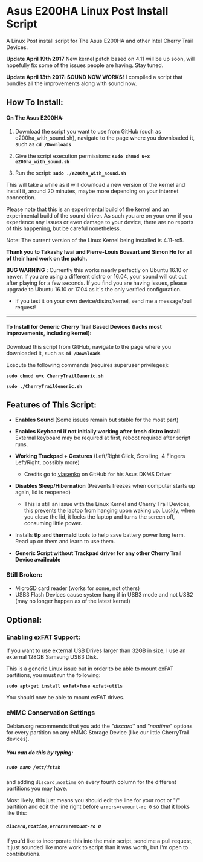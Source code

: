 # Asus E200HA Linux Post Install Script
A Linux Post install script for The Asus E200HA and other Intel Cherry Trail Devices.

**Update April 19th 2017** New kernel patch based on 4.11 will be up soon, will hopefully fix some of the issues people are having. Stay tuned. 

**Update  April 13th 2017: SOUND NOW WORKS!** I compiled a script that bundles all the improvements along with sound now. 

## How To Install:

#### On The Asus E200HA:


1. Download the script you want to use from GitHub (such as e200ha_with_sound.sh),  navigate to the page where you downloaded it, such as **```cd /Downloads```**

2. Give the script execution permissions: **```sudo chmod u+x e200ha_with_sound.sh```**

3. Run the script: **```sudo ./e200ha_with_sound.sh```**

This will take a while as it will download a new version of the kernel and install it, around 20 minutes, maybe more depending on your internet connection.

Please note that this is an experimental build of the kernel and an experimental build of the sound driver. As such you are on your own if you experience any issues or even damage to your device, there are no reports of this happening, but be careful nonetheless. 

Note: The current version of the Linux Kernel being installed is 4.11-rc5. 

**Thank you to Takashy Iwai and Pierre-Louis Bossart and Simon Ho for all of their hard work on the patch.** 

**BUG WARNING** : Currently this works nearly perfectly on Ubuntu 16.10 or newer. If you are using a different distro or 16.04, your sound will cut out after playing for a few seconds. If you find you are having issues, please upgrade to Ubuntu 16.10 or 17.04 as it's the only verified configuration.

  - If you test it on your own device/distro/kernel, send me a message/pull request!
---
#### To Install for Generic  Cherry Trail Based Devices (lacks most improvements, including kernel):

Download this script from GitHub, navigate to the page where you downloaded it, such as **```cd /Downloads```**

Execute the following commands (requires superuser privileges):

**```sudo chmod u+x CherryTrailGeneric.sh```**

**```sudo ./CherryTrailGeneric.sh```**

## Features of This Script:

  - **Enables Sound** (Some issues remain but stable for the most part)
  
  - **Enables Keyboard if not initially working after fresh distro install** External keyboard may be required at first, reboot required after script runs.
   
  - **Working Trackpad + Gestures** (Left/Right Click, Scrolling, 4 Fingers Left/Right, possibly more)
    - Credits go to [vlasenko](https://github.com/vlasenko/hid-asus-dkms) on GitHub for his Asus DKMS Driver
  - **Disables Sleep/Hibernation** (Prevents freezes when computer starts up again, lid is reopened)
    - This is still an issue with the Linux Kernel and Cherry Trail Devices, this prevents the laptop from hanging upon waking up. Luckly, when you close the lid, it locks the laptop and turns the screen off, consuming little power.
  - Installs **tlp** and **thermald** tools to help save battery power long term. Read up on them and learn to use them.
  - **Generic Script without Trackpad driver for any other Cherry Trail Device availeable**

### Still Broken:
  - MicroSD card reader (works for some, not others)
  - USB3 Flash Devices cause system hang if in USB3 mode and not USB2 (may no longer happen as of the latest kernel)

## Optional:

### Enabling exFAT Support:

If you want to use external USB Drives larger than 32GB in size, I use an external 128GB Samsung USB3 Disk.

This is a generic Linux issue but in order to be able to mount exFAT partitions, you must run the following:

**```sudo apt-get install exfat-fuse exfat-utils```**

You should now be able to mount exFAT drives.

### eMMC Conservation Settings

Debian.org recommends that you add the *"discard"* and *"noatime"* options for every partition on any eMMC Storage Device (like our little CherryTrail devices).

##### You can do this by typing:

##### ```sudo nano /etc/fstab```
and adding ```discard,noatime``` on every fourth column for the different partitions you may have.

Most likely, this just means you should edit the line for your root or "/" partition and edit the line right before ```errors=remount-ro 0``` so that it looks like this:
##### ```discard,noatime,errors=remount-ro 0```

If you'd like to incorporate this into the main script, send me a pull request, it just sounded like more work to script than it was worth, but I'm open to contributions.

